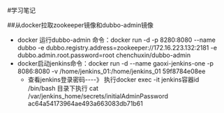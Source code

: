 #学习笔记

##从docker拉取zookeeper镜像和dubbo-admin镜像
* docker 运行dubbo-admin 命令：docker run -d -p 8280:8080 --name dubbo -e dubbo.registry.address=zookeeper://172.16.223.132:2181 -e dubbo.admin.root.password=root chenchuxin/dubbo-admin
* docker启动jenkins命令：docker run -d --name gaoxi-jenkins-one -p 8086:8080 -v /home/jenkins_01:/home/jenkins_01 59f8784e08ee
    * 查看jenkins登录密码----》 执行docker exec -it jenkins容器id /bin/bash 目录下执行 cat /var/jenkins_home/secrets/initialAdminPassword   ac64a54173964ae493a663083db71b61
    